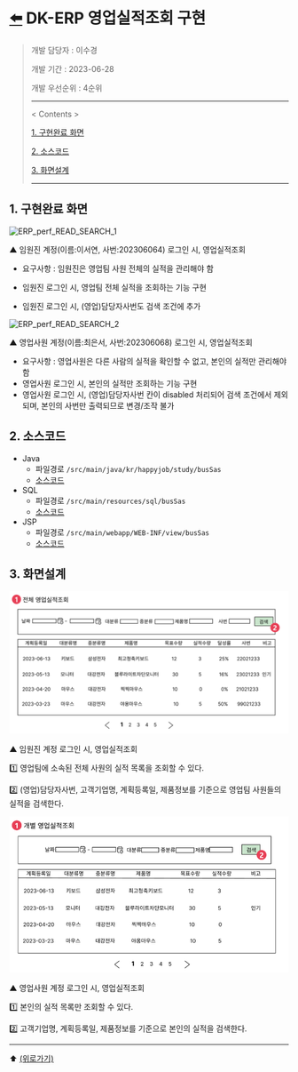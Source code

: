 # [⬅️](../README.md) DK-ERP 영업실적조회 구현

> 개발 담당자 : 이수경
>
> 개발 기간 : 2023-06-28
>
> 개발 우선순위 : 4순위
>
> ---
>
> < Contents >
>
> [1. 구현완료 화면](#1-구현완료-화면)
>
> [2. 소스코드](#2-소스코드)
>
> [3. 화면설계](#3-화면설계)
>
> ---



## 1. 구현완료 화면

![ERP_perf_READ_SEARCH_1](https://github.com/code-sum/DK-ERP/assets/106902415/20512721-fa44-4aee-a0b3-9906042a03de)

▲ 임원진 계정(이름:이서연, 사번:202306064) 로그인 시, 영업실적조회

- 요구사항 : 임원진은 영업팀 사원 전체의 실적을 관리해야 함

- 임원진 로그인 시, 영업팀 전체 실적을 조회하는 기능 구현
- 임원진 로그인 시, (영업)담당자사번도 검색 조건에 추가

![ERP_perf_READ_SEARCH_2](https://github.com/code-sum/DK-ERP/assets/106902415/2d38ff18-bf3c-4df3-8072-318a38d54db4)

▲ 영업사원 계정(이름:최은서, 사번:202306068) 로그인 시, 영업실적조회

- 요구사항 : 영업사원은 다른 사람의 실적을 확인할 수 없고, 본인의 실적만 관리해야 함
- 영업사원 로그인 시, 본인의 실적만 조회하는 기능 구현
- 영업사원 로그인 시, (영업)담당자사번 칸이 disabled 처리되어 검색 조건에서 제외되며, 본인의 사번만 출력되므로 변경/조작 불가





## 2. 소스코드

- Java
  - 파일경로 `/src/main/java/kr/happyjob/study/busSas`
  - [소스코드](../src/main/java/kr/happyjob/study/busSas)
- SQL
  - 파일경로 `/src/main/resources/sql/busSas`
  - [소스코드](../src/main/resources/sql/busSas)
- JSP
  - 파일경로 `/src/main/webapp/WEB-INF/view/busSas`
  - [소스코드](../src/main/webapp/WEB-INF/view/busSas)





## 3. 화면설계

![Figma_busSas_1](busSas.assets/Figma_busSas_1.png)

▲  임원진 계정 로그인 시, 영업실적조회

1️⃣ 영업팀에 소속된 전체 사원의 실적 목록을 조회할 수 있다.

2️⃣ (영업)담당자사번, 고객기업명, 계획등록일, 제품정보를 기준으로 영업팀 사원들의 실적을 검색한다. 

![Figma_busSas_2](busSas.assets/Figma_busSas_2.png)

▲  영업사원 계정 로그인 시, 영업실적조회

1️⃣ 본인의 실적 목록만 조회할 수 있다.

2️⃣ 고객기업명, 계획등록일, 제품정보를 기준으로 본인의 실적을 검색한다. 





---

⬆️ [(위로가기)](https://github.com/code-sum/DK-ERP/blob/master/notes/busSas.md)